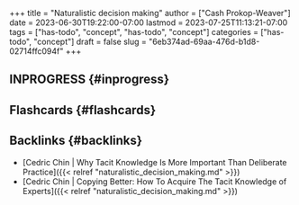 +++
title = "Naturalistic decision making"
author = ["Cash Prokop-Weaver"]
date = 2023-06-30T19:22:00-07:00
lastmod = 2023-07-25T11:13:21-07:00
tags = ["has-todo", "concept", "has-todo", "concept"]
categories = ["has-todo", "concept"]
draft = false
slug = "6eb374ad-69aa-476d-b1d8-02714ffc094f"
+++

## INPROGRESS {#inprogress}


## Flashcards {#flashcards}


## Backlinks {#backlinks}

-   [Cedric Chin | Why Tacit Knowledge Is More Important Than Deliberate Practice]({{< relref "naturalistic_decision_making.md" >}})
-   [Cedric Chin | Copying Better: How To Acquire The Tacit Knowledge of Experts]({{< relref "naturalistic_decision_making.md" >}})
